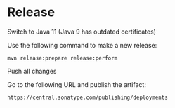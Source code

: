 # Release

Switch to Java 11 (Java 9 has outdated certificates)

Use the following command to make a new release:
```
mvn release:prepare release:perform
```

Push all changes

Go to the following URL and publish the artifact:

```
https://central.sonatype.com/publishing/deployments
```

